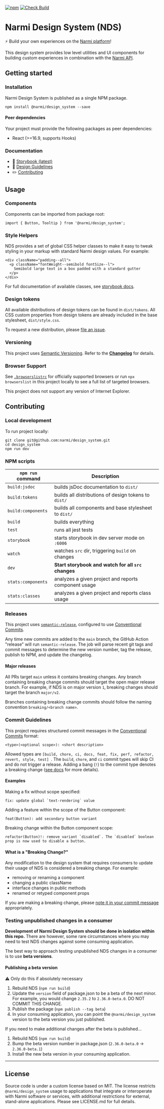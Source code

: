 [![npm](https://img.shields.io/npm/v/@narmi/design_system.svg?style=flat&color=blue)](http://www.npmjs.com/package/@narmi/design_system)
[![Check Build](https://github.com/narmi/design_system/actions/workflows/build.yaml/badge.svg)](https://github.com/narmi/design_system/actions/workflows/build.yaml)

# Narmi Design System (NDS)

⚡ Build your own experiences on the [Narmi platform](https://www.narmi.com/developers/developer-portal)!

This design system provides low level utilities and UI components for building
custom experiences in combination with the [Narmi API](https://www.narmi.com/developers/developer-portal#api).

## Getting started

### Installation

Narmi Design System is published as a single NPM package.

```
npm install @narmi/design_system --save
```

#### Peer dependencies

Your project must provide the following packages as peer dependencies:

- React (>=16.9, supports Hooks)

### Documentation

- 📖 [Storybook (latest)](https://narmi.github.io/design_system/)
- 🎨 [Design Guidelines](https://zeroheight.com/8ac87d4ba/p/446c38-narmi-design-system-nds)
- ✏️ [Contributing](https://github.com/narmi/design_system/blob/main/CONTRIBUTING.md)

## Usage

### Components

Components can be imported from package root:

```
import { Button, Tooltip } from '@narmi/design_system';
```

### Style Helpers

NDS provides a set of global CSS helper classes to make it easy to tweak
styling in your markup with standard Narmi design values. For example:

```
<div className="padding--all">
  <p className="fontWeight--semibold fontSize--l">
    Semibold large text in a box padded with a standard gutter
  </p>
</div>
```

For full documentation of available classes, see [storybook docs](https://narmi.github.io/design_system/).

### Design tokens

All available distributions of design tokens can be found in `dist/tokens`.
All CSS custom properties from design tokens are already included in the base
stylesheet, `dist/style.css`.

To request a new distribution, please [file an issue](https://github.com/narmi/design_system/issues/new/choose).

### Versioning

This project uses [Semantic Versioning](https://semver.org/spec/v2.0.0.html).
Refer to the [**Changelog**](https://github.com/narmi/design_system/blob/main/CHANGELOG.md) for details.

### Browser Support

See [`.browserslistrc`](https://github.com/narmi/design_system/blob/main/.editorconfig) for officially supported browsers or
run `npx browserslist` in this project locally to see a full list of targeted browsers.

This project does not support any version of Internet Explorer.

## Contributing

### Local development

To run project locally:

```
git clone git@github.com:narmi/design_system.git
cd design_system
npm run dev
```

### NPM scripts

| `npm run` command  | Description                                          |
| ------------------ | ---------------------------------------------------- |
| `build:jsdoc`      | builds jsDoc documentation to `dist/`                |
| `build:tokens`     | builds all distributions of design tokens to `dist/` |
| `build:components` | builds all components and base stylesheet to `dist/` |
| `build`            | builds everything                                    |
| `test`             | runs all jest tests                                  |
| `storybook`        | starts storybook in dev server mode on `:6006`       |
| `watch`            | watches `src` dir, triggering `build` on changes     |
| `dev`              | **Start storybook and watch for all `src` changes**  |
| `stats:components` | analyzes a given project and reports component usage |
| `stats:classes`    | analyzes a given project and reports class usage     |

### Releases

This project uses [`semantic-release`](https://semantic-release.gitbook.io/semantic-release/),
configured to use [Conventional Commits](https://www.conventionalcommits.org/en/v1.0.0/).

Any time new commits are added to the `main` branch, the GitHub Action "release" will run `semantic-release`. The job will
parse recent git tags and commit messages to determine the new version number, tag the release, publish to NPM, and update the changelog.

#### Major releases

All PRs target `main` unless it contains breaking changes. Any branch containing breaking change commits should target the open major release branch.
For example, if NDS is on major version `1`, breaking changes should target the branch `major/v2`.

Branches containing breaking change commits should follow the naming convention `breaking/<branch name>`.

### Commit Guidelines

This project requires structured commit messages in the [Conventional Commits](https://www.conventionalcommits.org/en/v1.0.0/) format:

```
<type>(<optional scope>): <short description>
```

Allowed types are `[build, chore, ci, docs, feat, fix, perf, refactor, revert, style, test] `.
The `build`, `chore`, and `ci` commit types will skip CI and do not trigger a release.
Adding a bang (`!`) to the commit type denotes a breaking change ([see docs](https://www.conventionalcommits.org/en/v1.0.0/#commit-message-with-description-and-breaking-change-footer) for more details).

#### Examples

Making a fix without scope specified:

```
fix: update global `text-rendering` value
```

Adding a feature within the scope of the Button component:

```
feat(Button): add secondary button variant
```

Breaking change within the Button component scope:

```
refactor(Button)!: remove variant `disabled`. The `disabled` boolean prop is now used to disable a button.
```

#### What is a "Breaking Change?"

Any modification to the design system that requires consumers to update their usage of NDS is considered a breaking change. For example:

- removing or renaming a component
- changing a public className
- interface changes in public methods
- renamed or retyped component props

If you are making a breaking change, please [note it in your commit message](https://www.conventionalcommits.org/en/v1.0.0/#commit-message-with-description-and-breaking-change-footer) appropriately.

### Testing unpublished changes in a consumer

**Development of Narmi Design System should be done in isolation within this repo.**
There are however, some rare circumstances where you may need to test NDS changes against some consuming application.

The best way to approach testing unpublished NDS changes in a consumer is to use
**beta versions**.

#### Publishing a beta version

⚠️ Only do this if absolutely necessary

1. Rebuild NDS (`npm run build`)
2. Update the `version` field of package.json to be a beta of the next minor.
   For example, you would change `2.35.2` to `2.36.0-beta.0`.
   DO NOT COMMIT THIS CHANGE.
3. Publish the package (`npm publish --tag beta`)
4. In your consuming application, you can point the `@narmi/design_system`
   version to the beta version you just published.

If you need to make additional changes after the beta is published...

1. Rebuild NDS (`npm run build`)
2. Bump the beta version number in package.json (`2.36.0-beta.0` -> `2.36.0-beta.1`)
3. Install the new beta version in your consuming application.

---

## License

Source code is under a custom license based on MIT. The license restricts `@narmi/design_system` usage to applications that integrate or interoperate with Narmi software or services, with additional restrictions for external, stand-alone applications. Please see LICENSE.md for full details.


